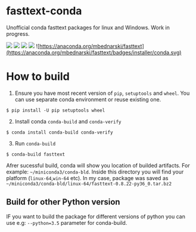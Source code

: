# fasttext-conda
Unofficial conda fasttext packages for linux and Windows. Work in progress.


![](https://anaconda.org/mbednarski/fasttext/badges/version.svg)
![](https://anaconda.org/mbednarski/fasttext/badges/latest_release_date.svg)
![](https://anaconda.org/mbednarski/fasttext/badges/latest_release_relative_date.svg)
![](https://anaconda.org/mbednarski/fasttext/badges/platforms.svg)
![https://anaconda.org/mbednarski/fasttext](https://anaconda.org/mbednarski/fasttext/badges/installer/conda.svg)

# How to build

1. Ensure you have most recent version of `pip`, `setuptools` and `wheel`. You can use separate conda environment or reuse existing one.
~~~~shell
$ pip install -U pip setuptools wheel
~~~~

2. Install conda `conda-build` and `conda-verify`
~~~~shell
$ conda install conda-build conda-verify
~~~~

3. Run `conda-build`
~~~~
$ conda-build fasttext
~~~~

Afrer sucessful build, conda will show you location of builded artifacts. For example: `~/miniconda3/conda-bld`. Inside this directory you will find your platform (`linux-64`,`win-64` etc). In my case, package was saved as `~/miniconda3/conda-bld/linux-64/fasttext-0.8.22-py36_0.tar.bz2`

## Build for other Python version

IF you want to build the package for different versions of python you can use e.g: `--python=3.5` parameter for conda-build.



